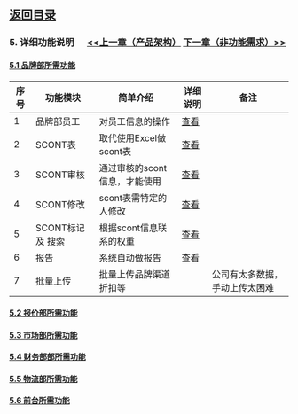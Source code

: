 
## [返回目录](../readme.md)   
### 5. 详细功能说明 &nbsp;&nbsp;&nbsp;&nbsp; [<<上一章（产品架构）](./4_Structure.md) [下一章（非功能需求）>>](./6_NotFunction.md)

#### [5.1 品牌部所需功能](./5_File/1.md)
序号 |      功能模块     |            简单介绍          |      详细说明      |  备注
---- | ---------------- | --------------------------- | ----------------- | -------
  1  |     品牌部员工    |       对员工信息的操作       | [查看](./Z5001.md) | 
  2  |     SCONT表      |    取代使用Excel做scont表    | [查看](./Z5002.md) | 
  3  |    SCONT审核     | 通过审核的scont信息，才能使用 | [查看](./Z5003.md) | 
  4  |    SCONT修改     |    scont表需特定的人修改     | [查看](./Z5004.md) | 
  5  | SCONT标记 及 搜索 |    根据scont信息联系的权重   | [查看](./Z5005.md) | 
  6  |       报告       |       系统自动做报告         | [查看](./Z5006.md) | 
  7  |     批量上传     |    批量上传品牌渠道折扣等     |                    | 公司有太多数据，手动上传太困难
#### [5.2 报价部所需功能](./5_File/2.md)
#### [5.3 市场部所需功能](./5_File/3.md)
#### [5.4 财务部部所需功能](./5_File/4.md)
#### [5.5 物流部所需功能](./5_File/5.md)
#### [5.6 前台所需功能](./5_File/6.md)
